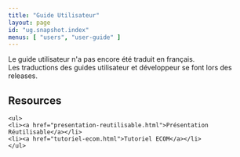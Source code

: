 ```yaml
---
title: "Guide Utilisateur"
layout: page
id: "ug.snapshot.index"
menus: [ "users", "user-guide" ]
---
```


Le guide utilisateur n'a pas encore été traduit en français.  
Les traductions des guides utilisateur et développeur se font lors des releases.

<!-- 
	We use HTML syntax in this page because we need CSS classes for floating.
	Markdown does not support it.
 -->
 
<div class="floated">
	<h2>Resources</h2>

	<ul>
	<li><a href="presentation-reutilisable.html">Présentation Réutilisable</a></li>
	<li><a href="tutoriel-ecom.html">Tutoriel ECOM</a></li>
	</ul>
</div>

<div class="clear"></div>

